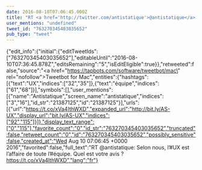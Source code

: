```yaml
---
date: 2016-08-10T07:06:45.000Z
title: "RT <a href='http://twitter.com/antistatique'>@antistatique</a>: Selon nous, l’#UX est l’affaire de toute l’#équipe. Quel est votre avis ? https://t.co/xVa4IthWXD″"
user_mentions: "undefined"
tweet_id: "763270345403035652"
pub_type: "tweet"
---
```

{"edit_info":{"initial":{"editTweetIds":["763270345403035652"],"editableUntil":"2016-08-10T07:36:45.878Z","editsRemaining":"5","isEditEligible":true}},"retweeted":false,"source":"<a href=\"https://tapbots.com/software/tweetbot/mac\" rel=\"nofollow\">Tweetbot for Mac</a>","entities":{"hashtags":[{"text":"UX","indices":["32","35"]},{"text":"équipe","indices":["61","68"]}],"symbols":[],"user_mentions":[{"name":"Antistatique","screen_name":"antistatique","indices":["3","16"],"id_str":"21387125","id":"21387125"}],"urls":[{"url":"https://t.co/xVa4IthWXD","expanded_url":"http://bit.ly/AS-UX","display_url":"bit.ly/AS-UX","indices":["92","115"]}]},"display_text_range":["0","115"],"favorite_count":"0","id_str":"763270345403035652","truncated":false,"retweet_count":"0","id":"763270345403035652","possibly_sensitive":false,"created_at":"Wed Aug 10 07:06:45 +0000 2016","favorited":false,"full_text":"RT @antistatique: Selon nous, l’#UX est l’affaire de toute l’#équipe. Quel est votre avis ? https://t.co/xVa4IthWXD","lang":"fr"}
